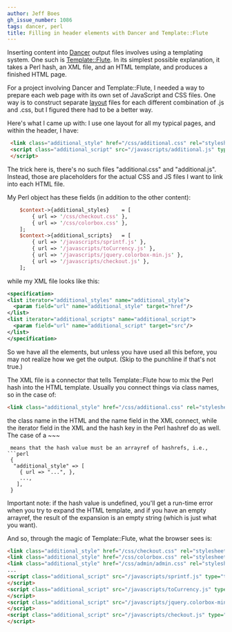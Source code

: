 ```yaml
---
author: Jeff Boes
gh_issue_number: 1086
tags: dancer, perl
title: Filling in header elements with Dancer and Template::Flute
---
```


Inserting content into [Dancer](http://perldancer.org/) output files involves using a templating system. One such is [Template::Flute](http://search.cpan.org/~hornburg/Template-Flute-0.0160/lib/Template/Flute.pm). In its simplest possible explanation, it takes a Perl hash, an XML file, and an HTML template, and produces a finished HTML page.

For a project involving Dancer and Template::Flute, I needed a way to prepare each web page with its own set of JavaScript and CSS files. One way is to construct separate [layout](https://www.blogger.com/blogger.g?blogID=7997313029981170997#) files for each different combination of .js and .css, but I figured there had to be a better way.

Here's what I came up with: I use one layout for all my typical pages, and within the header, I have:

```html
 <link class="additional_style" href="/css/additional.css" rel="stylesheet" type="text/css"/>
 <script class="additional_script" src="/javascripts/additional.js" type="text/javascript">
 </script>
```

The trick here is, there's no such files "additional.css" and "additional.js". Instead, those are placeholders for the actual CSS and JS files I want to link into each HTML file.

My Perl object has these fields (in addition to the other content):

```perl
    $context->{additional_styles}    = [
        { url => '/css/checkout.css' },
        { url => '/css/colorbox.css' },
    ];
    $context->{additional_scripts}   = [
        { url => '/javascripts/sprintf.js' },
        { url => '/javascripts/toCurrency.js' },
        { url => '/javascripts/jquery.colorbox-min.js' },
        { url => '/javascripts/checkout.js' },
    ];
```

while my XML file looks like this:

```xml
<specification>
<list iterator="additional_styles" name="additional_style">
  <param field="url" name="additional_style" target="href"/>
</list>
<list iterator="additional_scripts" name="additional_script">
  <param field="url" name="additional_script" target="src"/>
</list>
</specification>
```

So we have all the elements, but unless you have used all this before, you may not realize how we get the output. (Skip to the punchline if that's not true.)

The XML file is a connector that tells Template::Flute how to mix the Perl hash into the HTML template. Usually you connect things via class names, so in the case of:
```html
<link class="additional_style" href="/css/additional.css" rel="stylesheet" type="text/css"/>
```

the class name in the HTML and the name field in the XML connect, while the iterator field in the XML and the hash key in the Perl hashref do as well. The case of a ~~~
<list>
```
 means that the hash value must be an arrayref of hashrefs, i.e.,
```perl
 {
  "additional_style" => [
    { url => "...", },
    ...,
   ],
 }
```

Important note: if the hash value is undefined, you'll get a run-time error when you try to expand the HTML template, and if you have an empty arrayref, the result of the expansion is an empty string (which is just what you want).

And so, through the magic of Template::Flute, what the browser sees is:

```html
<link class="additional_style" href="/css/checkout.css" rel="stylesheet" type="text/css"/>
<link class="additional_style" href="/css/colorbox.css" rel="stylesheet" type="text/css"/>
<link class="additional_style" href="/css/admin/admin.css" rel="stylesheet" type="text/css"/>...
...
<script class="additional_script" src="/javascripts/sprintf.js" type="text/javascript">
</script>
<script class="additional_script" src="/javascripts/toCurrency.js" type="text/javascript">
</script>
<script class="additional_script" src="/javascripts/jquery.colorbox-min.js" type="text/javascript">
</script>
<script class="additional_script" src="/javascripts/checkout.js" type="text/javascript">
</script>
```


